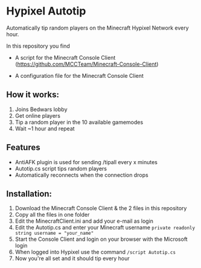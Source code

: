 # Hypixel Autotip

Automatically tip random players on the Minecraft Hypixel Network every hour.

In this repository you find 

- A script for the Minecraft Console Client (https://github.com/MCCTeam/Minecraft-Console-Client)

- A configuration file for the Minecraft Console Client

## How it works:
1. Joins Bedwars lobby
2. Get online players
3. Tip a random player in the 10 available gamemodes
4. Wait ~1 hour and repeat

## Features 
- AntiAFK plugin is used for sending /tipall every x minutes
- Autotip.cs script tips random players
- Automatically reconnects when the connection drops

## Installation:
1. Download the Minecraft Console Client & the 2 files in this repository
2. Copy all the files in one folder
3. Edit the MinecraftClient.ini and add your e-mail as login
4. Edit the Autotip.cs and enter your Minecraft username `private readonly string username = "your_name"`
5. Start the Console Client and login on your browser with the Microsoft login
6. When logged into Hypixel use the command 
`/script Autotip.cs`
7. Now you're all set and it should tip every hour